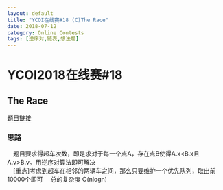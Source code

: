```yaml
---
layout: default
title: "YCOI在线赛#18 (C)The Race"
date: 2018-07-12
category: Online Contests
tags: [逆序对,链表,想法题]
---
```


# YCOI2018在线赛#18

## The Race

[题目链接](http://poj.org/problem?id=2274)

### 思路

&emsp;题目要求得超车次数，即是求对于每一个点A，存在点B使得A.x<B.x且A.v>B.v。用逆序对算法即可解决  
&emsp;[重点]考虑到超车在相邻的两辆车之间，那么只要维护一个优先队列，取出前10000个即可
&emsp;总的复杂度 O(nlogn)